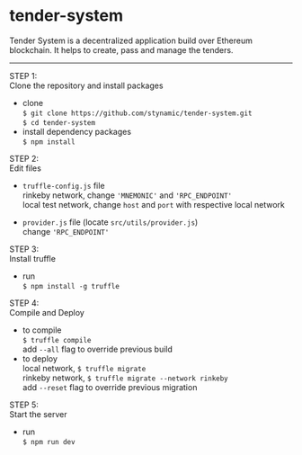 # tender-system
Tender System is a decentralized application build over Ethereum blockchain. It helps to create, pass and manage the tenders.

----

STEP 1:  
Clone the repository and install packages

* clone  
`$ git clone https://github.com/stynamic/tender-system.git`  
`$ cd tender-system`
* install dependency packages  
`$ npm install`

STEP 2:  
Edit files

* `truffle-config.js` file  
rinkeby network, change `'MNEMONIC'` and `'RPC_ENDPOINT'`  
local test network, change `host` and `port` with respective local network

* `provider.js` file (locate `src/utils/provider.js`)  
change `'RPC_ENDPOINT'`

STEP 3:  
Install truffle

* run  
`$ npm install -g truffle`

STEP 4:  
Compile and Deploy

* to compile  
`$ truffle compile`  
add `--all` flag to override previous build
* to deploy  
local network, `$ truffle migrate`  
rinkeby network, `$ truffle migrate --network rinkeby`  
add `--reset` flag to override previous migration

STEP 5:  
Start the server

* run  
`$ npm run dev`
